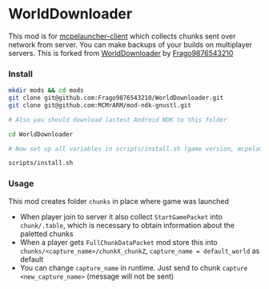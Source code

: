 # WorldDownloader
This mod is for [mcpelauncher-client](https://github.com/minecraft-linux/mcpelauncher-client) which collects chunks sent over network from server. You can make backups of your builds on multiplayer servers. This is forked from [WorldDownloader](https://github.com/Frago9876543210/WorldDownloader) by [Frago9876543210](https://github.com/Frago9876543210)

### Install
```bash
mkdir mods && cd mods
git clone git@github.com:Frago9876543210/WorldDownloader.git
git clone git@github.com:MCMrARM/mod-ndk-gnustl.git

# Also you should download lastest Android NDK to this folder

cd WorldDownloader

# Now set up all variables in scripts/install.sh (game version, mcpelauncher folder, NDK folder)

scripts/install.sh
```

### Usage
This mod creates folder `chunks` in place where game was launched
- When player join to server it also collect `StartGamePacket` into `chunk/.table`, which is necessary to obtain information about the paletted chunks
- When a player gets `FullChunkDataPacket` mod store this into `chunks/<capture_name>/chunkX_chunkZ`, `capture_name = default_world` as default
- You can change `capture_name` in runtime. Just send to chunk `capture <new_capture_name>` (message will not be sent)
